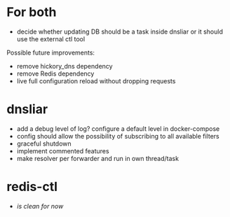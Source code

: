 # For both

- decide whether updating DB should be a task inside dnsliar or it should use the external ctl tool

Possible future improvements:
- remove hickory_dns dependency
- remove Redis dependency
- live full configuration reload without dropping requests

# dnsliar

- add a debug level of log? configure a default level in docker-compose
- config should allow the possibility of subscribing to all available filters
- graceful shutdown
- implement commented features
- make resolver per forwarder and run in own thread/task

# redis-ctl

- *is clean for now*
